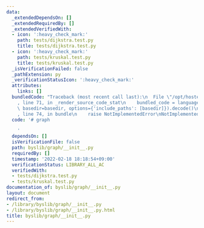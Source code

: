 ```yaml
---
data:
  _extendedDependsOn: []
  _extendedRequiredBy: []
  _extendedVerifiedWith:
  - icon: ':heavy_check_mark:'
    path: tests/dijkstra.test.py
    title: tests/dijkstra.test.py
  - icon: ':heavy_check_mark:'
    path: tests/kruskal.test.py
    title: tests/kruskal.test.py
  _isVerificationFailed: false
  _pathExtension: py
  _verificationStatusIcon: ':heavy_check_mark:'
  attributes:
    links: []
  bundledCode: "Traceback (most recent call last):\n  File \"/opt/hostedtoolcache/Python/3.10.2/x64/lib/python3.10/site-packages/onlinejudge_verify/documentation/build.py\"\
    , line 71, in _render_source_code_stat\n    bundled_code = language.bundle(stat.path,\
    \ basedir=basedir, options={'include_paths': [basedir]}).decode()\n  File \"/opt/hostedtoolcache/Python/3.10.2/x64/lib/python3.10/site-packages/onlinejudge_verify/languages/python.py\"\
    , line 74, in bundle\n    raise NotImplementedError\nNotImplementedError\n"
  code: '# graph

    '
  dependsOn: []
  isVerificationFile: false
  path: byslib/graph/__init__.py
  requiredBy: []
  timestamp: '2022-02-18 18:18:54+09:00'
  verificationStatus: LIBRARY_ALL_AC
  verifiedWith:
  - tests/dijkstra.test.py
  - tests/kruskal.test.py
documentation_of: byslib/graph/__init__.py
layout: document
redirect_from:
- /library/byslib/graph/__init__.py
- /library/byslib/graph/__init__.py.html
title: byslib/graph/__init__.py
---
```

